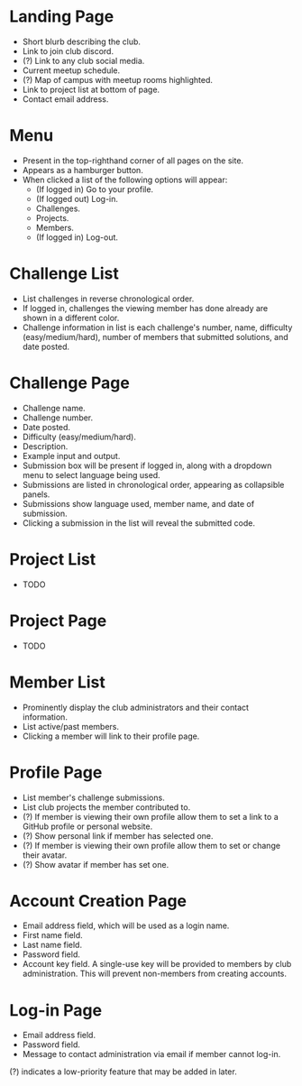 # Landing Page
- Short blurb describing the club.
- Link to join club discord.
- (?) Link to any club social media.
- Current meetup schedule.
- (?) Map of campus with meetup rooms highlighted.
- Link to project list at bottom of page.
- Contact email address.

# Menu
- Present in the top-righthand corner of all pages on the site.
- Appears as a hamburger button.
- When clicked a list of the following options will appear:
    - (If logged in) Go to your profile.
    - (If logged out) Log-in.
    - Challenges.
    - Projects.
    - Members.
    - (If logged in) Log-out.

# Challenge List
- List challenges in reverse chronological order.
- If logged in, challenges the viewing member has done already are shown in a different color.
- Challenge information in list is each challenge's number, name, difficulty (easy/medium/hard), number of members that submitted solutions, and date posted.

# Challenge Page
- Challenge name.
- Challenge number.
- Date posted.
- Difficulty (easy/medium/hard).
- Description.
- Example input and output.
- Submission box will be present if logged in, along with a dropdown menu to select language being used.
- Submissions are listed in chronological order, appearing as collapsible panels.
- Submissions show language used, member name, and date of submission.
- Clicking a submission in the list will reveal the submitted code.

# Project List
- TODO

# Project Page
- TODO

# Member List
- Prominently display the club administrators and their contact information.
- List active/past members.
- Clicking a member will link to their profile page.

# Profile Page
- List member's challenge submissions.
- List club projects the member contributed to.
- (?) If member is viewing their own profile allow them to set a link to a GitHub profile or personal website.
- (?) Show personal link if member has selected one.
- (?) If member is viewing their own profile allow them to set or change their avatar.
- (?) Show avatar if member has set one.

# Account Creation Page
- Email address field, which will be used as a login name.
- First name field.
- Last name field.
- Password field.
- Account key field. A single-use key will be provided to members by club administration. This will prevent non-members from creating accounts.

# Log-in Page
- Email address field.
- Password field.
- Message to contact administration via email if member cannot log-in.


(?) indicates a low-priority feature that may be added in later.
